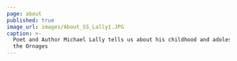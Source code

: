 ```yaml
---
page: about
published: true
image_url: images/About_SS_Lally1.JPG
caption: >-
  Poet and Author Michael Lally tells us about his childhood and adolescence in
  the Ornages
---
```

